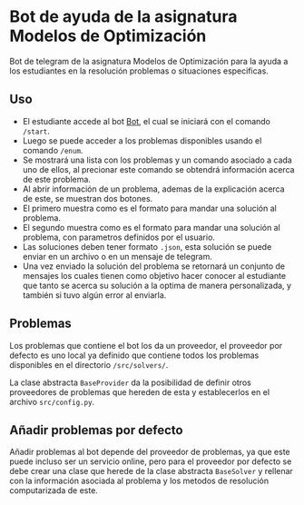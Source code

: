 # Bot de ayuda de la asignatura Modelos de Optimización

Bot de telegram de la asignatura Modelos de Optimización para la ayuda a los
estudiantes en la resolución problemas o situaciones especificas. 

## Uso

- El estudiante accede al bot [Bot](https://t.me/ModelosOptimizacion_bot), el
  cual se iniciará con el comando `/start`. 
- Luego se puede acceder a los problemas disponibles usando el comando `/enum`.
- Se mostrará una lista con los problemas y un comando asociado a cada uno de
  ellos, al precionar este comando se obtendrá información acerca de este
  problema.
- Al abrir información de un problema, ademas de la explicación acerca de este,
  se muestran dos botones.
- El primero muestra como es el formato para mandar una solución al problema.
- El segundo muestra como es el formato para mandar una solución al problema,
  con parametros definidos por el usuario.
- Las soluciones deben tener formato `.json`, esta solución se puede enviar en 
  un archivo o en un mensaje de telegram.
- Una vez enviado la solución del problema se retornará un conjunto de mensajes
  los cuales tienen como objetivo hacer conocer al estudiante que tanto se
  acerca su solución a la optima de manera personalizada, y también si tuvo
  algún error al enviarla.

## Problemas

Los problemas que contiene el bot los da un proveedor, el proveedor por defecto
es uno local ya definido que contiene todos los problemas disponibles en el
directorio `/src/solvers/`.

La clase abstracta `BaseProvider` da la posibilidad de definir otros proveedores
de problemas que hereden de esta y establecerlos en el archivo `src/config.py`. 

## Añadir problemas por defecto

Añadir problemas al bot depende del proveedor de problemas, ya que este puede
incluso ser un servicio online, pero para el proveedor por defecto se debe
crear una clase que herede de la clase abstracta `BaseSolver` y rellenar con la
información asociada al problema y los metodos de resolución computarizada de
este.
